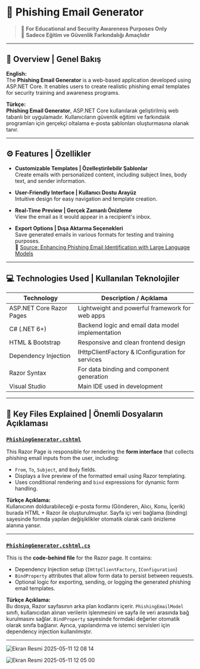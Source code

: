 # 🎯 Phishing Email Generator

> 🚨 **For Educational and Security Awareness Purposes Only**  
> 🔐 **Sadece Eğitim ve Güvenlik Farkındalığı Amaçlıdır**

---

## 🧠 Overview | Genel Bakış

**English:**  
The **Phishing Email Generator** is a web-based application developed using ASP.NET Core. It enables users to create realistic phishing email templates for security training and awareness programs.

**Türkçe:**  
**Phishing Email Generator**, ASP.NET Core kullanılarak geliştirilmiş web tabanlı bir uygulamadır. Kullanıcıların güvenlik eğitimi ve farkındalık programları için gerçekçi oltalama e-posta şablonları oluşturmasına olanak tanır.

---

## ⚙️ Features | Özellikler

- **Customizable Templates | Özelleştirilebilir Şablonlar**  
  Create emails with personalized content, including subject lines, body text, and sender information.

- **User-Friendly Interface | Kullanıcı Dostu Arayüz**  
  Intuitive design for easy navigation and template creation.

- **Real-Time Preview | Gerçek Zamanlı Önizleme**  
  View the email as it would appear in a recipient's inbox.

- **Export Options | Dışa Aktarma Seçenekleri**  
  Save generated emails in various formats for testing and training purposes.  
  📖 [Source: Enhancing Phishing Email Identification with Large Language Models](https://www.researchgate.net/publication/388847613_Enhancing_Phishing_Email_Identification_with_Large_Language_Models?utm_source=chatgpt.com)

---

## 💻 Technologies Used | Kullanılan Teknolojiler

| Technology         | Description / Açıklama |
|--------------------|-------------------------|
| ASP.NET Core Razor Pages | Lightweight and powerful framework for web apps |
| C# (.NET 6+)       | Backend logic and email data model implementation |
| HTML & Bootstrap   | Responsive and clean frontend design |
| Dependency Injection | IHttpClientFactory & IConfiguration for services |
| Razor Syntax       | For data binding and component generation |
| Visual Studio      | Main IDE used in development |

---

## 📁 Key Files Explained | Önemli Dosyaların Açıklaması

### [`PhishingGenerator.cshtml`](https://github.com/Furkan2001/Phishing-Email-Generator/blob/main/Pages/PhishingGenerator.cshtml)

This Razor Page is responsible for rendering the **form interface** that collects phishing email inputs from the user, including:
- `From`, `To`, `Subject`, and `Body` fields.
- Displays a live preview of the formatted email using Razor templating.
- Uses conditional rendering and `bind` expressions for dynamic form handling.

**Türkçe Açıklama:**  
Kullanıcının doldurabileceği e-posta formu (Gönderen, Alıcı, Konu, İçerik) burada HTML + Razor ile oluşturulmuştur. Sayfa içi veri bağlama (binding) sayesinde formda yapılan değişiklikler otomatik olarak canlı önizleme alanına yansır.

---

### [`PhishingGenerator.cshtml.cs`](https://github.com/Furkan2001/Phishing-Email-Generator/blob/main/Pages/PhishingGenerator.cshtml.cs)

This is the **code-behind file** for the Razor page. It contains:
- Dependency Injection setup (`IHttpClientFactory`, `IConfiguration`)
- `BindProperty` attributes that allow form data to persist between requests.
- Optional logic for exporting, sending, or logging the generated phishing email templates.

**Türkçe Açıklama:**  
Bu dosya, Razor sayfasının arka plan kodlarını içerir. `PhishingEmailModel` sınıfı, kullanıcıdan alınan verilerin işlenmesini ve sayfa ile veri arasında bağ kurulmasını sağlar. `BindProperty` sayesinde formdaki değerler otomatik olarak sınıfa bağlanır. Ayrıca, yapılandırma ve istemci servisleri için dependency injection kullanılmıştır.

---


![Ekran Resmi 2025-05-11 12 08 14](https://github.com/user-attachments/assets/e8c966a9-a165-4615-bf41-8a3e8abcb9b2)

![Ekran Resmi 2025-05-11 12 05 00](https://github.com/user-attachments/assets/4bceb2c8-efdf-4091-ba6f-05087b1bd123)
